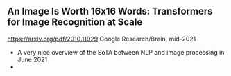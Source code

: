 
## An Image Is Worth 16x16 Words: Transformers for Image Recognition at Scale
https://arxiv.org/pdf/2010.11929
Google Research/Brain, mid-2021

- A very nice overview of the SoTA between NLP and image processing in June 2021
- 